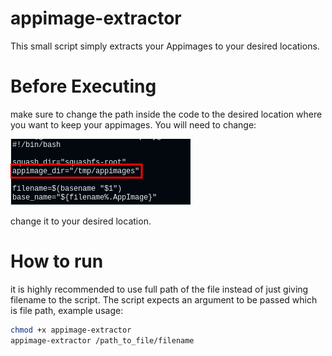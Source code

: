# appimage-extractor
This small script simply extracts your Appimages to your desired locations.

# Before Executing
make sure to change the path inside the code to the desired location where you want to keep your appimages. You will need to change:

![image](https://github.com/3c6c/appimage-extractor/blob/main/variable.png)

change it to your desired location.

# How to run
it is highly recommended to use full path of the file instead of just giving filename to the script. 
The script expects an argument to be passed which is file path, example usage:
```bash
chmod +x appimage-extractor
appimage-extractor /path_to_file/filename
```

